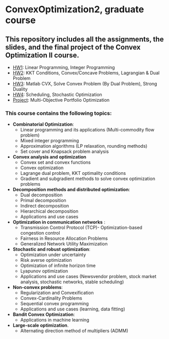 # ConvexOptimization2, graduate course
## This repository includes all the assignments, the slides, and the final project of the Convex Optimization II course.


- [HW1](https://github.com/arhp78/ConvexOptimization2/tree/main/HW1): Linear Programming, Integer Programming
- [HW2](https://github.com/arhp78/ConvexOptimization2/tree/main/HW2): KKT Conditions, Convex/Concave Problems, Lagrangian & Dual Problem
- [HW3](https://github.com/arhp78/ConvexOptimization2/tree/main/HW3): Matlab CVX, Solve Convex Problem (By Dual Problem), Strong Duality
- [HW4](https://github.com/arhp78/ConvexOptimization2/tree/main/HW4): Scheduling, Stochastic Optimization
- [Project](https://github.com/arhp78/ConvexOptimization2/tree/main/Project): Multi-Objective Portfolio Optimization

### This course contains the following topics:
- **Combinatorial Optimization**:
  - Linear programming and its applications (Multi-commodity flow problem)
  - Mixed integer programming
  - Approximation algorithms (LP relaxation, rounding methods)
  - Set cover and Knapsack problem analysis
- **Convex analysis and optimization**
  - Convex set and convex functions
  - Convex optimization
  - Lagrange dual problem, KKT optimality conditions
  - Gradient and subgradient methods to solve convex optimization problems
- **Decomposition methods and distributed optimization**:
  - Dual decomposition
  - Primal decomposition
  - Indirect decomposition
  - Hierarchical decomposition
  - Applications and use cases
- **Optimization in communication networks** :
    - Transmission Control Protocol (TCP)- Optimization-based congestion control
    - Fairness in Resource Allocation Problems
    - Generalized Network Utility Maximization
- **Stochastic and robust optimization**:
  - Optimization under uncertainty
  - Risk averse optimization
  - Optimization of infinite horizon time
  - Lyapunov optimization
  - Applications and use cases (Newsvendor problem, stock market analysis, stochastic networks, stable scheduling)
- **Non-convex problems**:
  - Regularization and Convexification
  - Convex-Cardinality Problems
  - Sequential convex programming
  - Applications and use cases (learning, data fitting)
- **Bandit Convex Optimization**:
  - Applications in machine learning
- **Large-scale optimization**. 
  - Alternating direction method of multipliers (ADMM)

